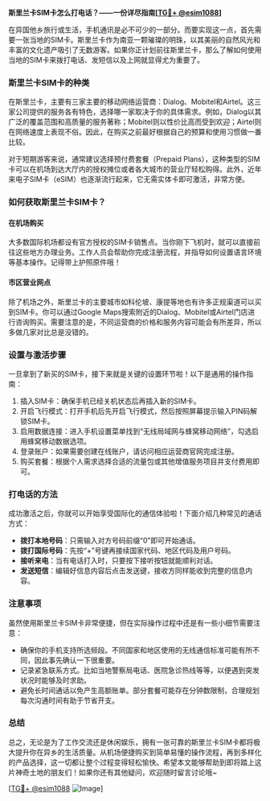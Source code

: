 **斯里兰卡SIM卡怎么打电话？——一份详尽指南[[TG💪+ @esim1088](https://t.me/s/esim1088)]**

在异国他乡旅行或生活，手机通讯是必不可少的一部分。而要实现这一点，首先需要一张当地的SIM卡。斯里兰卡作为南亚一颗璀璨的明珠，以其美丽的自然风光和丰富的文化遗产吸引了无数游客。如果你正计划前往斯里兰卡，那么了解如何使用当地的SIM卡来拨打电话、发短信以及上网就显得尤为重要了。

### 斯里兰卡SIM卡的种类

在斯里兰卡，主要有三家主要的移动网络运营商：Dialog、Mobitel和Airtel。这三家公司提供的服务各有特色，选择哪一家取决于你的具体需求。例如，Dialog以其广泛的覆盖范围和高质量的服务著称；Mobitel则以性价比高而受到欢迎；Airtel则在网络速度上表现不俗。因此，在购买之前最好根据自己的预算和使用习惯做一番比较。

对于短期游客来说，通常建议选择预付费套餐（Prepaid Plans），这种类型的SIM卡可以在机场到达大厅内的授权摊位或者各大城市的营业厅轻松购得。此外，近年来电子SIM卡（eSIM）也逐渐流行起来，它无需实体卡即可激活，非常方便。

### 如何获取斯里兰卡SIM卡？

#### 在机场购买
大多数国际机场都设有官方授权的SIM卡销售点。当你刚下飞机时，就可以直接前往这些地方办理业务。工作人员会帮助你完成注册流程，并指导如何设置语言环境等基本操作。记得带上护照原件哦！

#### 市区营业网点
除了机场之外，斯里兰卡的主要城市如科伦坡、康提等地也有许多正规渠道可以买到SIM卡。你可以通过Google Maps搜索附近的Dialog、Mobitel或Airtel门店进行咨询购买。需要注意的是，不同运营商的价格和服务内容可能会有所差异，所以多做几家对比总是没错的。

### 设置与激活步骤

一旦拿到了新买的SIM卡，接下来就是关键的设置环节啦！以下是通用的操作指南：

1. 插入SIM卡：确保手机已经关机状态后再插入新的SIM卡。
2. 开启飞行模式：打开手机后先开启飞行模式，然后按照屏幕提示输入PIN码解锁SIM卡。
3. 启用数据连接：进入手机设置菜单找到“无线局域网与蜂窝移动网络”，勾选启用蜂窝移动数据选项。
4. 登录账户：如果需要创建在线账户，请访问相应运营商官网完成注册。
5. 购买套餐：根据个人需求选择合适的流量包或其他增值服务项目并支付费用即可。

### 打电话的方法

成功激活之后，你就可以开始享受国际化的通信体验啦！下面介绍几种常见的通话方式：

- **拨打本地号码**：只需输入对方号码前缀“0”即可开始通话。
- **拨打国际号码**：先按“+”号键再接续国家代码、地区代码及用户号码。
- **接听来电**：当有电话打入时，只要按下接听按钮就能顺利对话。
- **发送短信**：编辑好信息内容后点击发送键，接收方同样能收到完整的信息内容。

### 注意事项

虽然使用斯里兰卡SIM卡非常便捷，但在实际操作过程中还是有一些小细节需要注意：

- 确保你的手机支持所选频段。不同国家和地区使用的无线通信标准可能有所不同，因此事先确认一下很重要。
- 记录紧急联系方式。比如当地警察局电话、医院急诊热线等等，以便遇到突发状况时能够及时求助。
- 避免长时间通话以免产生高额账单。部分套餐可能存在分钟数限制，合理规划每次沟通时间有助于节省开支。

### 总结

总之，无论是为了工作交流还是休闲娱乐，拥有一张可靠的斯里兰卡SIM卡都将极大提升你在异乡的生活质量。从机场便捷购买到简单易懂的操作流程，再到多样化的产品选择，这一切都让整个过程变得轻松愉快。希望本文能够帮助到即将踏上这片神奇土地的朋友们！如果你还有其他疑问，欢迎随时留言讨论哦~

[[TG💪+ @esim1088](https://t.me/s/esim1088) ![Image](https://i.postimg.cc/4NQfJmqS/Snipaste-2025-05-13-00-14-12.png)]